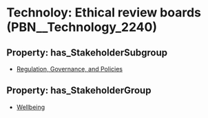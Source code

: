 # Technoloy: __Ethical review boards__ (PBN__Technology_2240)

## Property: has_StakeholderSubgroup

* [Regulation, Governance, and Policies](PBN__TechSubgroup_66)

## Property: has_StakeholderGroup

* [Wellbeing](PBN__TechGroup_2)

